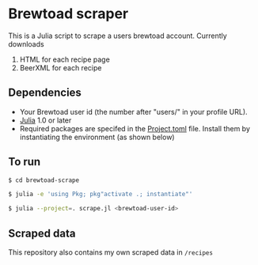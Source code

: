 # Brewtoad scraper

This is a Julia script to scrape a users brewtoad account.  Currently downloads

1. HTML for each recipe page
2. BeerXML for each recipe

## Dependencies

* Your Brewtoad user id (the number after "users/" in your profile URL).
* [Julia](https://www.julialang.org/downloads) 1.0 or later
* Required packages are specifed in the [Project.toml]() file.  Install them by
  instantiating the environment (as shown below)

## To run

```bash
$ cd brewtoad-scrape

$ julia -e 'using Pkg; pkg"activate .; instantiate"'

$ julia --project=. scrape.jl <brewtoad-user-id>
```

## Scraped data

This repository also contains my own scraped data in `/recipes`
